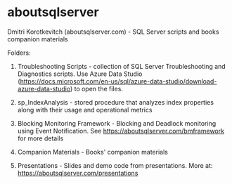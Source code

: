 # aboutsqlserver
Dmitri Korotkevitch (aboutsqlserver.com) - SQL Server scripts and books companion materials

Folders:
1. Troubleshooting Scripts - collection of SQL Server Troubleshooting and Diagnostics scripts. 
Use Azure Data Studio (https://docs.microsoft.com/en-us/sql/azure-data-studio/download-azure-data-studio) to open the files.

2. sp_IndexAnalysis - stored procedure that analyzes index properties along with their usage and operational metrics

3. Blocking Monitoring Framework - Blocking and Deadlock monitoring using Event Notification. See https://aboutsqlserver.com/bmframework for more details

4. Companion Materials - Books' companion materials  

5. Presentations - Slides and demo code from presentations. More at: https://aboutsqlserver.com/presentations